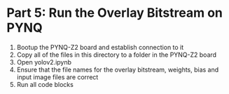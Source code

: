 # Part 5: Run the Overlay Bitstream on PYNQ

1. Bootup the PYNQ-Z2 board and establish connection to it
2. Copy all of the files in this directory to a folder in the PYNQ-Z2 board
3. Open yolov2.ipynb
4. Ensure that the file names for the overlay bitstream, weights, bias and input image files are correct
5. Run all code blocks
